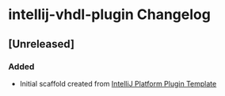 <!-- Keep a Changelog guide -> https://keepachangelog.com -->

# intellij-vhdl-plugin Changelog

## [Unreleased]
### Added
- Initial scaffold created from [IntelliJ Platform Plugin Template](https://github.com/JetBrains/intellij-platform-plugin-template)
